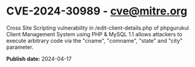 # CVE-2024-30989 - cve@mitre.org

Cross Site Scripting vulnerability in /edit-client-details.php of phpgurukul Client Management System using PHP & MySQL 1.1 allows attackers to execute arbitrary code via the "cname", "comname", "state" and "city" parameter.

**Publish date:** 2024-04-17
